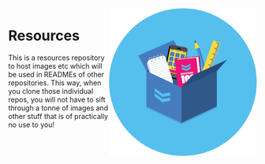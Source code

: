 <img src="https://github.com/nazianafis/Resources/blob/main/meta/resources.png" height=300 align="right">

# Resources

This is a resources repository to host images etc which will be used in READMEs of other repositories.
This way, when you clone those individual repos, you will not have to sift through a tonne of images and other stuff
that is of practically no use to you!

